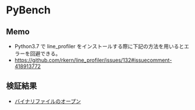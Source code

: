 PyBench
===

## Memo
- Python3.7 で line_profiler をインストールする際に下記の方法を用いるとエラーを回避できる。
- https://github.com/rkern/line_profiler/issues/132#issuecomment-418913772

## 検証結果
- [バイナリファイルのオープン]()

